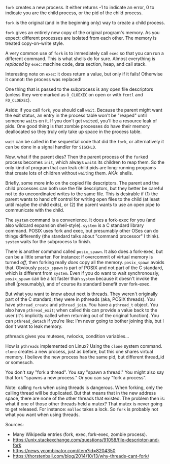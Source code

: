 `fork` creates a new process. It either returns -1 to indicate an
error, 0 to indicate you are the child process, or the pid of the
child process.

`fork` is the original (and in the beginning only) way to create a
child process.

`fork` gives an entirely new copy of the original program's memory. As
you expect: different processes are isolated from each other. The
memory is treated copy-on-write style.

A very common use of `fork` is to immediately call `exec` so that you
can run a different command. This is what shells do for sure. Almost
everything is *replaced* by `exec`: machine code, data section, heap,
and call stack.

Interesting note on `exec`: it does return a value, but only if it
fails! Otherwise it cannot: the process was replaced!

One thing that is passed to the subprocess is any open file
descriptors (unless they were marked as `O_CLOEXEC` on open or with
`fcntl` and `FD_CLOEXEC`).

Aside: if you call `fork`, you should call `wait`. Because the parent
might want the exit status, an entry in the process table won't be
"reaped" until someone `wait`s on it. If you don't get `wait`ed,
you'll be a resource leak of pids. One good thing is that zombie
processes do have their memory deallocated so they truly only take up
space in the process table.

`wait` can be called in the sequential code that did the `fork`, or
alternatively it can be done in a signal handler for `SIGCHLD`.

Now, what if the parent dies? Then the parent process of the `fork`ed
process becomes `init`, which always `wait`s its children to reap
them. So the only kind of program that can leak child pids are
long-running programs that create lots of children without `wait`ing
them. AKA: shells.

Briefly, some more info on the copied file descriptors. The parent and
the child processes can both use the file descriptors, but they better
be careful not to do uncoordinated writes to the same file. This is
desirable if (1) the parent wants to hand off control for writing open
files to the child (at least until maybe the child exits), or (2) the
parent wants to use an open pipe to communicate with the child.

The `system` command is a convenience. It does a fork-exec for you
(and also wildcard expansion shell-style). `system` is a C standard
library command. POSIX uses fork and exec, but presumably other OSes
can do things differently (the standard talks about "command
processor" I think). `system` waits for the subprocess to finish.

There is another command called `posix_spawn`. It also does a
fork-exec, but can be a little smarter. For instance: if overcommit of
virtual memory is turned *off*, then forking really *does* copy all
the memory. `posix_spawn` avoids that. Obviously `posix_spawn` is part
of POSIX and not part of the C standard, which is different from
`system`. Even if you do want to wait synchronously, `posix_spawn` can
be a lot faster than `system` because it doesn't invoke the shell
(presumably), and of course its standard benefit over fork-exec.

But what you want to know about next is threads. They weren't
originally part of the C standard; they were in pthreads (aka, POSIX
threads). You have `pthread_create` and `pthread_join`. You have a
`pthread_t` object. You also have `pthread_exit`; when called this can
provide a value back to the user (it's implicitly called when
returning out of the original function). You can `pthread_detach` if
you're like: I'm never going to bother joining this, but I don't want
to leak memory.

pthreads gives you mutexes, rwlocks, condition variables...

How is `pthreads` implemented on Linux? Using the `clone` system
command. `clone` creates a new process, just as before, but this one
shares virtual memory. I believe the new process has the same pid, but
different thread_id or somesuch.

You don't say "fork a thread". You say "spawn a thread." You might
also say that fork "spawns a new process." Or you can say "fork a
process".

Note: calling `fork` when using threads is dangerous. When forking,
only the calling thread will be duplicated. But that means that in the
new address space, there are none of the other threads that
existed. The problem then is: what if one of those other threads held
a mutex? That mutex is never going to get released. For instance:
`malloc` takes a lock. So `fork` is probably not what you want when
using threads.

Sources:

* Many Wikipedia entries (fork, exec, fork-exec, zombie process).
* https://unix.stackexchange.com/questions/91058/file-descriptor-and-fork
* https://news.ycombinator.com/item?id=8204350
* https://thorstenball.com/blog/2014/10/13/why-threads-cant-fork/

